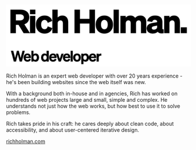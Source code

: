 
![alt text](https://raw.githubusercontent.com/dogwonder/dogwonder/master/banner.png "Rich Holman - web developer")


Rich Holman is an expert web developer with over 20 years experience - he's been building websites since the web itself was new.

With a background both in-house and in agencies, Rich has worked on hundreds of web projects large and small, simple and complex. He understands not just how the web works, but how best to use it to solve problems.

Rich takes pride in his craft: he cares deeply about clean code, about accessibility, and about user-centered iterative design.

[richholman.com](https://www.richholman.com)